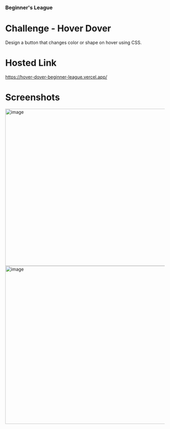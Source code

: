 ### Beginner's League

# Challenge - Hover Dover
Design a button that changes color or shape on hover using CSS.

# Hosted Link
https://hover-dover-beginner-league.vercel.app/

# Screenshots
<img width="935" height="497" alt="image" src="https://github.com/user-attachments/assets/d4b434c3-c74b-401f-87a8-7700e4dd3ec0" />
<img width="947" height="500" alt="image" src="https://github.com/user-attachments/assets/c208327a-4d4f-43a0-b6d6-cbdf86680cec" />

